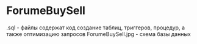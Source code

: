 # ForumeBuySell

.sql - файлы содержат код создание таблиц, триггеров, процедур, а также оптимизацию запросов
ForumeBuySell.jpg - схема базы данных
